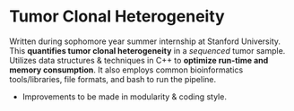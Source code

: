# Tumor Clonal Heterogeneity

Written during sophomore year summer internship at Stanford University. This **quantifies tumor clonal heterogeneity** in a *sequenced* tumor sample. Utilizes data structures & techniques in C++ to **optimize run-time and memory consumption**. It also employs common bioinformatics tools/libraries, file formats, and bash to run the pipeline. 

* Improvements to be made in modularity & coding style.
